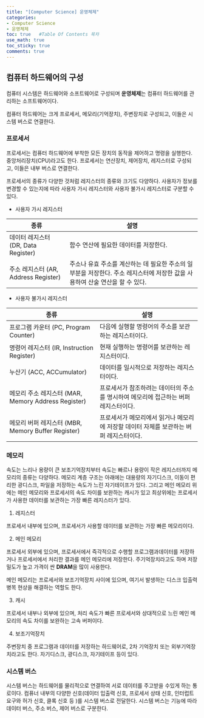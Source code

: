 ```yaml
---
title: "[Computer Science] 운영체제"
categories: 
- Computer Science
- 운영체제
toc: true   #Table Of Contents 목차 
use_math: true
toc_sticky: true
comments: true
---
```


## 컴퓨터 하드웨어의 구성

컴퓨터 시스템은 하드웨어와 소프트웨어로 구성되며 **운영체제**는 컴퓨터 하드웨어를 관리하는 소프트웨어이다. 

컴퓨터 하드웨어는 크게 프로세서, 메모리(기억장치), 주변장치로 구성되고, 이들은 시스템 버스로 연결한다.

### 프로세서

프로세서는 컴퓨터 하드웨어에 부착한 모든 장치의 동작을 제어하고 명령을 실행한다. 중앙처리장치(CPU)라고도 한다. 프로세서는 연산장치, 제어장치, 레지스터로 구성되고, 이들은 내부 버스로 연결한다.

프로세서의 종류가 다양한 것처럼 레지스터의 종류와 크기도 다양하다. 사용자가 정보를 변경할 수 있는지에 따라 사용자 가시 레지스터와 사용자 불가시 레지스터로 구분할 수 있다.

- 사용자 가시 레지스터

| 종류                                 | 설명                                                         |
| ------------------------------------ | ------------------------------------------------------------ |
| 데이터 레지스터 (DR, Data Register)  | 함수 연산에 필요한 데이터를 저장한다.                        |
| 주소 레지스터 (AR, Address Register) | 주소나 유효 주소를 계산하는 데 필요한 주소의 일부분을 저장한다. 주소 레지스터에 저장한 값을 사용하여 산술 연산을 할 수 있다. |

- 사용자 불가시 레지스터

| 종류                                                | 설명                                                         |
| --------------------------------------------------- | ------------------------------------------------------------ |
| 프로그램 카운터 (PC, Program Counter)               | 다음에 실행할 명령어의 주소를 보관하는 레지스터이다.         |
| 명령어 레지스터 (IR, Instruction Register)          | 현재 실행하는 명령어를 보관하는 레지스터이다.                |
| 누산기 (ACC, ACCumulator)                           | 데이터를 일시적으로 저장하는 레지스터이다.                   |
| 메모리 주소 레지스터 (MAR, Memory Address Register) | 프로세서가 참조하려는 데이터의 주소를 명시하여 메모리에 접근하는 버퍼 레지스터이다. |
| 메모리 버퍼 레지스터 (MBR, Memory Buffer Register)  | 프로세서가 메모리에서 읽거나 메모리에 저장할 데이터 자체를 보관하는 버퍼 레지스터이다. |

### 메모리

속도는 느리나 용량이 큰 보조기억장치부터 속도는 빠르나 용량이 작은 레지스터까지 메모리의 종류는 다양하다. 메모리 계층 구조는 아래에는 대용량의 자기디스크, 이동이 편리한 광디스크, 파일을 저장하는 속도가 느린 자기테이프가 있다. 그리고 메인 메모리 위에는 메인 메모리와  프로세서의 속도 차이를 보완하는 캐시가 있고 최상위에는 프로세서가 사용한 데이터를 보관하는 가장 빠른 레지스터가 있다.

1. 레지스터

프로세서 내부에 있으며, 프로세서가 사용할 데이터를 보관하는 가장 빠른 메모리이다.

2. 메인 메모리

프로세서 외부에 있으며, 프로세서에서 즉각적으로 수행할 프로그램과데이터를 저장하거나 프로세서에서 처리한 결과를 메인 메모리에 저장한다. 주기억장치라고도 하며 저장 밀도가 높고 가격이 싼 **DRAM**을 많이 사용한다.

메인 메모리는 프로세서와 보조기억장치 사이에 있으며, 여기서 발생하는 디스크 입출력 병목 현상을 해결하는 역할도 한다.

3. 캐시

프로세서 내부나 외부에 있으며, 처리 속도가 빠른 프로세서와 상대적으로 느린 메인 메모리의 속도 차이를 보완하는 고속 버퍼이다.

4. 보조기억장치

주변장치 중 프로그램과 데이터를 저장하는 하드웨어로, 2차 기억장치 또는 외부기억장치라고도 한다. 자기디스크, 광디스크, 자기테이프 등이 있다.

### 시스템 버스

시스템 버스는 하드웨어를 물리적으로 연결하여 서로 데이터를 주고받을 수있게 하는 통로이다. 컴퓨너 내부의 다양한 신호(데이터 입출력 신호, 프로세서 상태 신호, 인터럽트 요구와 허가 신호, 클록 신호 등 )를 시스템 버스로 전달한다. 시스템 버스는 기능에 따라 데이터 버스, 주소 버스, 제어 버스로 구분한다.

